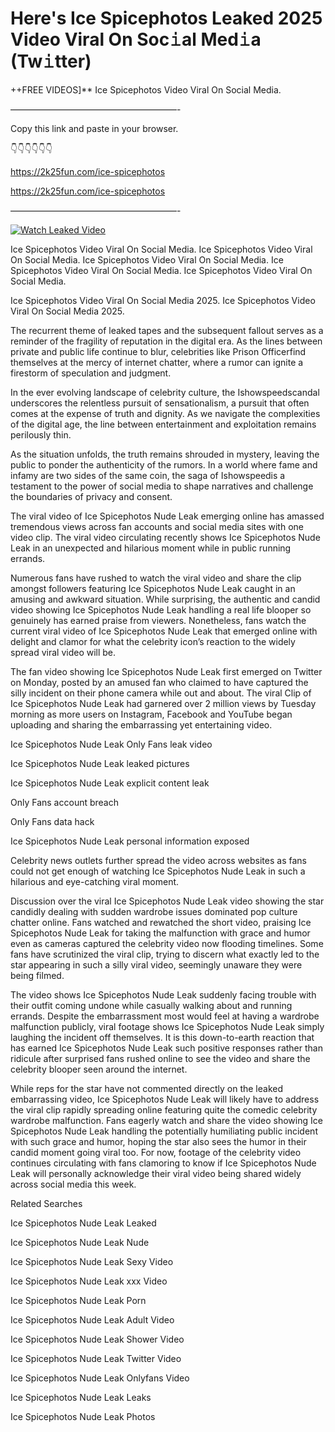 # Here's Ice Spicephotos Leaked 2025 Video Viral On Soc𝚒al Med𝚒a (Tw𝚒tter)

++FREE VIDEOS]** Ice Spicephotos Video Viral On Social Media.

———————————————————-

Copy this link and paste in your browser.

👇👇👇👇👇👇

https://2k25fun.com/ice-spicephotos

https://2k25fun.com/ice-spicephotos

———————————————————-

[![Watch Leaked Video](https://miro.medium.com/v2/resize:fit:828/format:webp/1*cilzJN44JGOrTw9NJCrNHA.gif "Watch Leaked Video")](https://2k25fun.com/ice-spicephotos)

Ice Spicephotos Video Viral On Social Media. Ice Spicephotos Video Viral On Social Media. Ice Spicephotos Video Viral On Social Media. Ice Spicephotos Video Viral On Social Media. Ice Spicephotos Video Viral On Social Media.

Ice Spicephotos Video Viral On Social Media 2025. Ice Spicephotos Video Viral On Social Media 2025.

The recurrent theme of leaked tapes and the subsequent fallout serves as a reminder of the fragility of reputation in the digital era. As the lines between private and public life continue to blur, celebrities like Prison Officerfind themselves at the mercy of internet chatter, where a rumor can ignite a firestorm of speculation and judgment.

In the ever evolving landscape of celebrity culture, the Ishowspeedscandal underscores the relentless pursuit of sensationalism, a pursuit that often comes at the expense of truth and dignity. As we navigate the complexities of the digital age, the line between entertainment and exploitation remains perilously thin.

As the situation unfolds, the truth remains shrouded in mystery, leaving the public to ponder the authenticity of the rumors. In a world where fame and infamy are two sides of the same coin, the saga of Ishowspeedis a testament to the power of social media to shape narratives and challenge the boundaries of privacy and consent.

The viral video of Ice Spicephotos Nude Leak emerging online has amassed tremendous views across fan accounts and social media sites with one video clip. The viral video circulating recently shows Ice Spicephotos Nude Leak in an unexpected and hilarious moment while in public running errands.

Numerous fans have rushed to watch the viral video and share the clip amongst followers featuring Ice Spicephotos Nude Leak caught in an amusing and awkward situation. While surprising, the authentic and candid video showing Ice Spicephotos Nude Leak handling a real life blooper so genuinely has earned praise from viewers. Nonetheless, fans watch the current viral video of Ice Spicephotos Nude Leak that emerged online with delight and clamor for what the celebrity icon’s reaction to the widely spread viral video will be.

The fan video showing Ice Spicephotos Nude Leak first emerged on Twitter on Monday, posted by an amused fan who claimed to have captured the silly incident on their phone camera while out and about. The viral Clip of Ice Spicephotos Nude Leak had garnered over 2 million views by Tuesday morning as more users on Instagram, Facebook and YouTube began uploading and sharing the embarrassing yet entertaining video.

Ice Spicephotos Nude Leak Only Fans leak video

Ice Spicephotos Nude Leak leaked pictures

Ice Spicephotos Nude Leak explicit content leak

Only Fans account breach

Only Fans data hack

Ice Spicephotos Nude Leak personal information exposed

Celebrity news outlets further spread the video across websites as fans could not get enough of watching Ice Spicephotos Nude Leak in such a hilarious and eye-catching viral moment.

Discussion over the viral Ice Spicephotos Nude Leak video showing the star candidly dealing with sudden wardrobe issues dominated pop culture chatter online. Fans watched and rewatched the short video, praising Ice Spicephotos Nude Leak for taking the malfunction with grace and humor even as cameras captured the celebrity video now flooding timelines. Some fans have scrutinized the viral clip, trying to discern what exactly led to the star appearing in such a silly viral video, seemingly unaware they were being filmed.

The video shows Ice Spicephotos Nude Leak suddenly facing trouble with their outfit coming undone while casually walking about and running errands. Despite the embarrassment most would feel at having a wardrobe malfunction publicly, viral footage shows Ice Spicephotos Nude Leak simply laughing the incident off themselves. It is this down-to-earth reaction that has earned Ice Spicephotos Nude Leak such positive responses rather than ridicule after surprised fans rushed online to see the video and share the celebrity blooper seen around the internet.

While reps for the star have not commented directly on the leaked embarrassing video, Ice Spicephotos Nude Leak will likely have to address the viral clip rapidly spreading online featuring quite the comedic celebrity wardrobe malfunction. Fans eagerly watch and share the video showing Ice Spicephotos Nude Leak handling the potentially humiliating public incident with such grace and humor, hoping the star also sees the humor in their candid moment going viral too. For now, footage of the celebrity video continues circulating with fans clamoring to know if Ice Spicephotos Nude Leak will personally acknowledge their viral video being shared widely across social media this week.

Related Searches

Ice Spicephotos Nude Leak Leaked

Ice Spicephotos Nude Leak Nude

Ice Spicephotos Nude Leak Sexy Video

Ice Spicephotos Nude Leak xxx Video

Ice Spicephotos Nude Leak Porn

Ice Spicephotos Nude Leak Adult Video

Ice Spicephotos Nude Leak Shower Video

Ice Spicephotos Nude Leak Twitter Video

Ice Spicephotos Nude Leak Onlyfans Video

Ice Spicephotos Nude Leak Leaks

Ice Spicephotos Nude Leak Photos